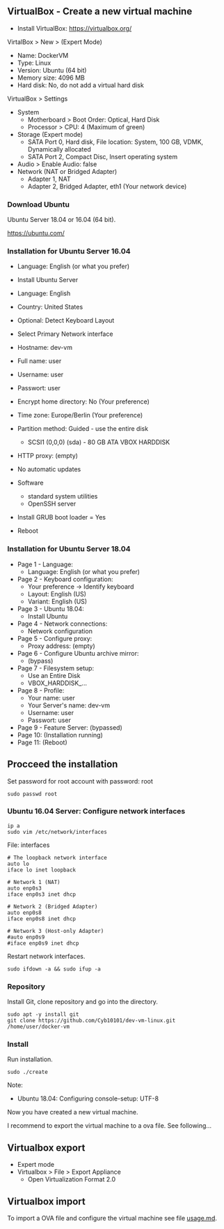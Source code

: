 ## VirtualBox - Create a new virtual machine

* Install VirtualBox: https://virtualbox.org/

VirtalBox > New > (Expert Mode)

* Name: DockerVM
* Type: Linux
* Version: Ubuntu (64 bit)
* Memory size: 4096 MB
* Hard disk: No, do not add a virtual hard disk

VirtualBox > Settings

* System
  - Motherboard > Boot Order: Optical, Hard Disk
  - Processor > CPU: 4 (Maximum of green)
* Storage (Expert mode)
  - SATA Port 0, Hard disk, File location: System, 100 GB, VDMK, Dynamically allocated
  - SATA Port 2, Compact Disc, Insert operating system
* Audio > Enable Audio: false
* Network (NAT or Bridged Adapter)
  - Adapter 1, NAT
  - Adapter 2, Bridged Adapter, eth1 (Your network device)

### Download Ubuntu

Ubuntu Server 18.04 or 16.04 (64 bit).

https://ubuntu.com/

### Installation for Ubuntu Server 16.04

* Language: English (or what you prefer)
* Install Ubuntu Server

* Language: English
* Country: United States
* Optional: Detect Keyboard Layout
* Select Primary Network interface

* Hostname: dev-vm
* Full name: user
* Username: user
* Passwort: user

* Encrypt home directory: No (Your preference)
* Time zone: Europe/Berlin (Your preference)
* Partition method: Guided - use the entire disk
  - SCSI1 (0,0,0) (sda) - 80 GB ATA VBOX HARDDISK

* HTTP proxy: (empty)
* No automatic updates
* Software
  - standard system utilities
  - OpenSSH server
* Install GRUB boot loader = Yes
* Reboot

### Installation for Ubuntu Server 18.04

* Page 1 - Language:
  - Language: English (or what you prefer)
* Page 2 - Keyboard configuration:
  - Your preference -> Identify keyboard
  - Layout: English (US)
  - Variant: English (US)
* Page 3 - Ubuntu 18.04:
  - Install Ubuntu
* Page 4 - Network connections:
  - Network configuration
* Page 5 - Configure proxy:
  - Proxy address: (empty)
* Page 6 - Configure Ubuntu archive mirror:
  - (bypass)
* Page 7 - Filesystem setup:
  - Use an Entire Disk
  - VBOX_HARDDISK_...
* Page 8 - Profile:
  - Your name: user
  - Your Server's name: dev-vm
  - Username: user
  - Passwort: user
* Page 9 - Feature Server: (bypassed)
* Page 10: (Installation running)
* Page 11: (Reboot)

## Procceed the installation

Set password for root account with password: root

```Shell
sudo passwd root
```

### Ubuntu 16.04 Server: Configure network interfaces

```Shell
ip a
sudo vim /etc/network/interfaces
```

File: interfaces

```Shell
# The loopback network interface
auto lo
iface lo inet loopback

# Network 1 (NAT)
auto enp0s3
iface enp0s3 inet dhcp

# Network 2 (Bridged Adapter)
auto enp0s8
iface enp0s8 inet dhcp

# Network 3 (Host-only Adapter)
#auto enp0s9
#iface enp0s9 inet dhcp
```

Restart network interfaces.

```Shell
sudo ifdown -a && sudo ifup -a
```

### Repository

Install Git, clone repository and go into the directory.

```Shell
sudo apt -y install git
git clone https://github.com/Cyb10101/dev-vm-linux.git /home/user/docker-vm
```

### Install

Run installation.

```Shell
sudo ./create
```

Note:

* Ubuntu 18.04: Configuring console-setup: UTF-8

Now you have created a new virtual machine.

I recommend to export the virtual machine to a ova file. See following...

## Virtualbox export

* Expert mode
* Virtualbox > File > Export Appliance
  - Open Virtualization Format 2.0

## Virtualbox import

To import a OVA file and configure the virtual machine see file [usage.md](usage.md).
